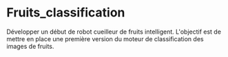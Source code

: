 # Fruits_classification
Développer un  début de robot cueilleur de fruits intelligent. L'objectif est de mettre en place une première version du moteur de classification des images de fruits.
